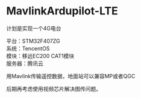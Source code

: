 # MavlinkArdupilot-LTE
计划是实现一个4G电台  
  
平台：STM32F407ZG  
系统：TencentOS  
模块：移远EC200 CAT1模块  
服务器：腾讯云  
  
  
用Mavlink传输遥控数据，地面站可以兼容MP或者QGC
  
后期再考虑使用视频芯片解决图传问题。  
